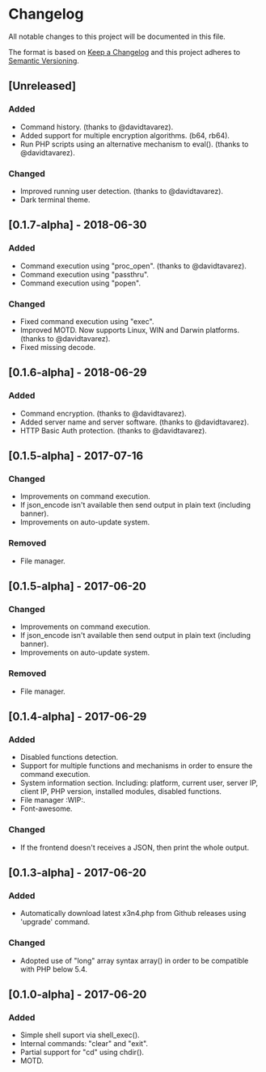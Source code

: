 # Changelog
All notable changes to this project will be documented in this file.

The format is based on [Keep a Changelog](http://keepachangelog.com/en/1.0.0/)
and this project adheres to [Semantic Versioning](http://semver.org/spec/v2.0.0.html).

## [Unreleased]
### Added
- Command history. (thanks to @davidtavarez).
- Added support for multiple encryption algorithms. (b64, rb64).
- Run PHP scripts using an alternative mechanism to eval(). (thanks to
    @davidtavarez).

### Changed
- Improved running user detection. (thanks to @davidtavarez).
- Dark terminal theme.

## [0.1.7-alpha] - 2018-06-30
### Added
- Command execution using "proc_open". (thanks to @davidtavarez).
- Command execution using "passthru".
- Command execution using "popen".

### Changed
- Fixed command execution using "exec".
- Improved MOTD. Now supports Linux, WIN and Darwin platforms. (thanks to @davidtavarez).
- Fixed missing decode.

## [0.1.6-alpha] - 2018-06-29
### Added
- Command encryption. (thanks to @davidtavarez).
- Added server name and server software. (thanks to @davidtavarez).
- HTTP Basic Auth protection. (thanks to @davidtavarez).

## [0.1.5-alpha] - 2017-07-16
### Changed
- Improvements on command execution.
- If json_encode isn't available then send output in plain text (including
    banner).
- Improvements on auto-update system.

### Removed
- File manager.

## [0.1.5-alpha] - 2017-06-20
### Changed
- Improvements on command execution.
- If json_encode isn't available then send output in plain text (including
    banner).
- Improvements on auto-update system.

### Removed
- File manager.

## [0.1.4-alpha] - 2017-06-29
### Added
- Disabled functions detection.
- Support for multiple functions and mechanisms in order to ensure the command execution.
- System information section. Including: platform, current user, server IP, client IP, PHP version, installed modules, disabled functions.
- File manager :WIP:.
- Font-awesome.

### Changed
- If the frontend doesn't receives a JSON, then print the whole output.

## [0.1.3-alpha] - 2017-06-20
### Added
- Automatically download latest x3n4.php from Github releases using 'upgrade' command.

### Changed
- Adopted use of "long" array syntax array() in order to be compatible with PHP
below 5.4.

## [0.1.0-alpha] - 2017-06-20
### Added
- Simple shell suport via shell_exec().
- Internal commands: "clear" and "exit".
- Partial support for "cd" using chdir().
- MOTD.
